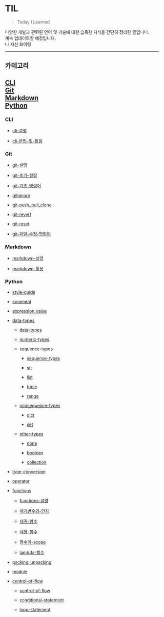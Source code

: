 # TIL   

>Today I Learned   

다양한 개발과 관련된 언어 및 기술에 대한 습득한 지식을 간단히 정리한 글입니다.   
계속 업데이트할 예정입니다.   
나 자신 화이팅

---   
## 카테고리   

[CLI](#cli)   
[Git](#git)   
[Markdown](#markdown)   
[Python](#python)
---
### CLI
  - [cli-설명](https://github.com/Bheinarl/TIL_Bheinarl/blob/master/cli/cli-%EC%84%A4%EB%AA%85.md)

  - [cli-문법-및-활용](https://github.com/Bheinarl/TIL_Bheinarl/blob/master/cli/cli-%EB%AC%B8%EB%B2%95-%EB%B0%8F-%ED%99%9C%EC%9A%A9.md)

### Git
  - [git-설명](https://github.com/Bheinarl/TIL_Bheinarl/blob/master/git/git-%EC%84%A4%EB%AA%85.md)
 
  - [git-초기-설정](https://github.com/Bheinarl/TIL_Bheinarl/blob/master/git/git-%EC%B4%88%EA%B8%B0-%EC%84%A4%EC%A0%95.md)  

 - [git-기초-명령어](https://github.com/Bheinarl/TIL_Bheinarl/blob/master/git/git-%EA%B8%B0%EC%B4%88-%EB%AA%85%EB%A0%B9%EC%96%B4.md)
 
  - [gitignore](https://github.com/Bheinarl/TIL_Bheinarl/blob/master/git/gitignore.md)
 
  - [git-push_pull_clone](https://github.com/Bheinarl/TIL_Bheinarl/blob/master/git/git-push_pull_clone.md)
 
  - [git-revert](https://github.com/Bheinarl/TIL_Bheinarl/blob/master/git/git-revert.md)
 
  - [git-reset](https://github.com/Bheinarl/TIL_Bheinarl/blob/master/git/git-reset.md)
 
  - [git-파일-수정-명령어](https://github.com/Bheinarl/TIL_Bheinarl/blob/master/git/git-%ED%8C%8C%EC%9D%BC-%EC%88%98%EC%A0%95-%EB%AA%85%EB%A0%B9%EC%96%B4.md)
  
### Markdown
 - [markdown-설명](https://github.com/Bheinarl/TIL_Bheinarl/blob/master/markdown/markdown-%EC%84%A4%EB%AA%85.md)

 - [markdown-활용](https://github.com/Bheinarl/TIL_Bheinarl/blob/master/markdown/markdown-%ED%99%9C%EC%9A%A9.md)

### Python
- [style-guide](https://github.com/Bheinarl/TIL_Bheinarl/blob/master/python/style-guide.md)

- [comment](https://github.com/Bheinarl/TIL_Bheinarl/blob/master/python/comment.md)

- [expression_value](https://github.com/Bheinarl/TIL_Bheinarl/blob/master/python/expression_value.md)

- [data-types](https://github.com/Bheinarl/TIL_Bheinarl/tree/master/python/data-types)
  - [data-types](https://github.com/Bheinarl/TIL_Bheinarl/blob/master/python/data-types/data-types.md)
  
  - [numeric-types](https://github.com/Bheinarl/TIL_Bheinarl/blob/master/python/data-types/numeric-types.md)
  
  - sequence-types
    - [sequence-types](https://github.com/Bheinarl/TIL_Bheinarl/blob/master/python/data-types/sequence-types/sequence-types.md)
    
    - [str](https://github.com/Bheinarl/TIL_Bheinarl/blob/master/python/data-types/sequence-types/str.md)
    
    - [list](https://github.com/Bheinarl/TIL_Bheinarl/blob/master/python/data-types/sequence-types/list.md)
    
    - [tuple](https://github.com/Bheinarl/TIL_Bheinarl/blob/master/python/data-types/sequence-types/tuple.md)
    
    - [range](https://github.com/Bheinarl/TIL_Bheinarl/blob/master/python/data-types/sequence-types/range.md)
  
  - [nonsequence-types](https://github.com/Bheinarl/TIL_Bheinarl/tree/master/python/data-types/nonsequence-types)
    - [dict](https://github.com/Bheinarl/TIL_Bheinarl/blob/master/python/data-types/nonsequence-types/dict.md)
    
    - [set](https://github.com/Bheinarl/TIL_Bheinarl/blob/master/python/data-types/nonsequence-types/set.md)
  
  - [other-types](https://github.com/Bheinarl/TIL_Bheinarl/tree/master/python/data-types/other-types)
    - [none](https://github.com/Bheinarl/TIL_Bheinarl/blob/master/python/data-types/other-types/none.md)
    
    - [boolean](https://github.com/Bheinarl/TIL_Bheinarl/blob/master/python/data-types/other-types/boolean.md)
    
    - [collection](https://github.com/Bheinarl/TIL_Bheinarl/blob/master/python/data-types/other-types/collection.md)

- [type-conversion](https://github.com/Bheinarl/TIL_Bheinarl/blob/master/python/type-conversion.md)

- [operator](https://github.com/Bheinarl/TIL_Bheinarl/blob/master/python/operator.md)

- [functions](https://github.com/Bheinarl/TIL_Bheinarl/tree/master/python/functions)
  - [functions-설명](https://github.com/Bheinarl/TIL_Bheinarl/blob/master/python/functions/functions-%EC%84%A4%EB%AA%85.md)
  
  - [매개변수와-인자](https://github.com/Bheinarl/TIL_Bheinarl/blob/master/python/functions/%EB%A7%A4%EA%B0%9C%EB%B3%80%EC%88%98%EC%99%80-%EC%9D%B8%EC%9E%90.md)
  
  - [재귀-함수](https://github.com/Bheinarl/TIL_Bheinarl/blob/master/python/functions/%EC%9E%AC%EA%B7%80-%ED%95%A8%EC%88%98.md)
  
  - [내장-함수](https://github.com/Bheinarl/TIL_Bheinarl/blob/master/python/functions/%EB%82%B4%EC%9E%A5-%ED%95%A8%EC%88%98.md)
  
  - [함수와-scope](https://github.com/Bheinarl/TIL_Bheinarl/blob/master/python/functions/%ED%95%A8%EC%88%98%EC%99%80-scope.md)
  
  - [lambda-함수](https://github.com/Bheinarl/TIL_Bheinarl/blob/master/python/functions/lambda-%ED%95%A8%EC%88%98.md)

- [packing_unpacking](https://github.com/Bheinarl/TIL_Bheinarl/blob/master/python/packing_Unpacking.md)

- [module](https://github.com/Bheinarl/TIL_Bheinarl/blob/master/python/module.md)

- [control-of-flow](https://github.com/Bheinarl/TIL_Bheinarl/tree/master/python/control-of-flow)
  - [control-of-flow](https://github.com/Bheinarl/TIL_Bheinarl/blob/master/python/control-of-flow/control-of-flow.md)
  
  - [conditional-statement](https://github.com/Bheinarl/TIL_Bheinarl/blob/master/python/control-of-flow/conditional-statement.md)
  
  - [loop-statement](https://github.com/Bheinarl/TIL_Bheinarl/blob/master/python/control-of-flow/loop-statement.md)